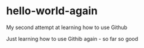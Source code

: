 # hello-world-again
My second attempt at learning how to use Github

Just learning how to use Githib again - so far so good
